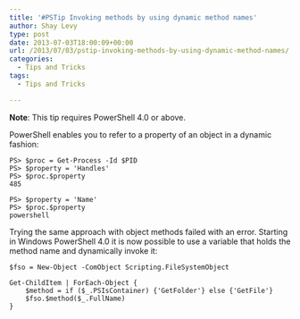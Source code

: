 ```yaml
---
title: '#PSTip Invoking methods by using dynamic method names'
author: Shay Levy
type: post
date: 2013-07-03T18:00:09+00:00
url: /2013/07/03/pstip-invoking-methods-by-using-dynamic-method-names/
categories:
  - Tips and Tricks
tags:
  - Tips and Tricks

---
```

**Note**: This tip requires PowerShell 4.0 or above.

PowerShell enables you to refer to a property of an object in a dynamic fashion:

```
PS> $proc = Get-Process -Id $PID
PS> $property = 'Handles'
PS> $proc.$property
485

PS> $property = 'Name'
PS> $proc.$property
powershell
```

Trying the same approach with object methods failed with an error. Starting in Windows PowerShell 4.0 it is now possible to use a variable that holds the method name and dynamically invoke it:

```
$fso = New-Object -ComObject Scripting.FileSystemObject

Get-ChildItem | ForEach-Object {
    $method = if ($_.PSIsContainer) {'GetFolder'} else {'GetFile'}
    $fso.$method($_.FullName)
}
```

